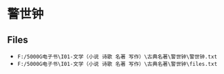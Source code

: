 # 警世钟

## Files

- `F:/5000G电子书\I01-文学（小说 诗歌 名著 写作）\古典名著\警世钟\警世钟.txt`
- `F:/5000G电子书\I01-文学（小说 诗歌 名著 写作）\古典名著\警世钟\files.txt`
